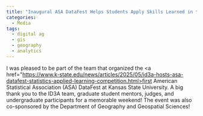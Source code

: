 ```yaml
---
title: "Inaugural ASA DataFest Helps Students Apply Skills Learned in the Classroom"
categories:
  - Media
tags:
  - digital ag
  - gis
  - geography
  - analytics
---
```

I was pleased to be part of the team that organized the <a href="https://www.k-state.edu/news/articles/2025/05/id3a-hosts-asa-datafest-statistics-applied-learning-competition.html>first American Statistical Association (ASA) DataFest at Kansas State University</a>.  A big thank you to the ID3A team, graduate student mentors, judges, and undergraduate participants for a memorable weekend!
The event was also co-sponsored by the Department of Geography and Geospatial Sciences!
